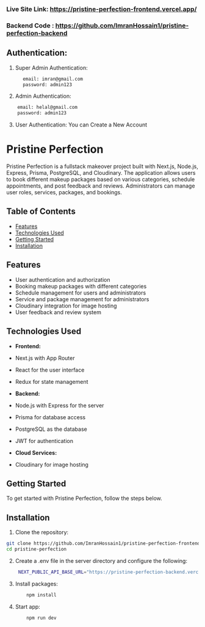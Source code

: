 ### Live Site Link: https://pristine-perfection-frontend.vercel.app/

### Backend Code : https://github.com/ImranHossain1/pristine-perfection-backend

## Authentication:

1. Super Admin Authentication:

```bash
      email: imran@gmail.com
      password: admin123
```

2. Admin Authentication:

```bash
    email: helal@gmail.com
    password: admin123
```

3. User Authentication: You can Create a New Account

# Pristine Perfection

Pristine Perfection is a fullstack makeover project built with Next.js, Node.js, Express, Prisma, PostgreSQL, and Cloudinary. The application allows users to book different makeup packages based on various categories, schedule appointments, and post feedback and reviews. Administrators can manage user roles, services, packages, and bookings.

## Table of Contents

- [Features](#features)
- [Technologies Used](#technologies-used)
- [Getting Started](#getting-started)
- [Installation](#installation)

## Features

- User authentication and authorization
- Booking makeup packages with different categories
- Schedule management for users and administrators
- Service and package management for administrators
- Cloudinary integration for image hosting
- User feedback and review system

## Technologies Used

- **Frontend:**

- Next.js with App Router
- React for the user interface
- Redux for state management

- **Backend:**

- Node.js with Express for the server
- Prisma for database access
- PostgreSQL as the database
- JWT for authentication

- **Cloud Services:**
- Cloudinary for image hosting

## Getting Started

To get started with Pristine Perfection, follow the steps below.

## Installation

1. Clone the repository:

```bash
git clone https://github.com/ImranHossain1/pristine-perfection-frontend.git
cd pristine-perfection
```

2. Create a .env file in the server directory and configure the following:

   ```bash
    NEXT_PUBLIC_API_BASE_URL="https://pristine-perfection-backend.vercel.app/api/v1"
   ```

3. Install packages:

   ```bash
       npm install
   ```

4. Start app:

   ```bash
       npm run dev
   ```
